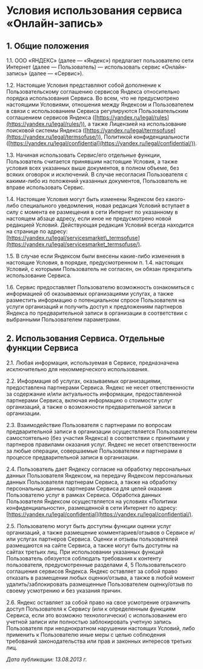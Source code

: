  Условия использования сервиса «Онлайн\-запись»
==============================================

  1\. Общие положения
-------------------

 1\.1\. ООО «ЯНДЕКС» (далее — «Яндекс») предлагает пользователю сети Интернет (далее — Пользователь) — использовать сервис «Онлайн\-запись» (далее — «Сервис»).


1\.2\. Настоящие Условия представляют собой дополнение к Пользовательскому соглашению сервисов Яндекса относительно порядка использования Сервиса. Во всем, что не предусмотрено настоящими Условиями, отношения между Яндексом и Пользователем в связи с использованием Сервиса регулируются Пользовательским соглашением сервисов Яндекса ([https://yandex.ru/legal/rules](https://yandex.ru/legal/rules/)), а также Лицензией на использование поисковой системы Яндекса ([https://yandex.ru/legal/termsofuse](https://yandex.ru/legal/termsofuse/)), Политикой конфиденциальности ([https://yandex.ru/legal/confidential](https://yandex.ru/legal/confidential/)).


1\.3\. Начиная использовать Сервис/его отдельные функции, Пользователь считается принявшим настоящие Условия, а также условия всех указанных выше документов, в полном объеме, без всяких оговорок и исключений. В случае несогласия Пользователя с какими\-либо из положений указанных документов, Пользователь не вправе использовать Сервис.


1\.4\. Настоящие Условия могут быть изменены Яндексом без какого\-либо специального уведомления, новая редакция Условий вступает в силу с момента ее размещения в сети Интернет по указанному в настоящем абзаце адресу, если иное не предусмотрено новой редакцией Условий. Действующая редакция Условий всегда находится на странице по адресу: [https://yandex.ru/legal/servicesmarket\_termsofuse](https://yandex.ru/legal/servicesmarket_termsofuse/).


1\.5\. В случае если Яндексом были внесены какие\-либо изменения в настоящие Условия, в порядке, предусмотренном п. 1\.4\. настоящих Условий, с которыми Пользователь не согласен, он обязан прекратить использование Сервиса.


1\.6\. Сервис предоставляет Пользователю возможность ознакомиться с информацией об оказываемых организациями услугах, а также разместить информацию о потенциальном спросе Пользователя на услуги организаций и получить доступ к предложениям партнеров Яндекса по предварительной записи в организации в соответствии с выбранными Пользователем параметрами.

  2\. Использования Сервиса. Отдельные функции Сервиса
----------------------------------------------------

 2\.1\. Любая информация, используемая в Сервисе, предназначена исключительно для некоммерческого использования. 


2\.2\. Информация об услугах, оказываемых организациями, предоставлена партнерами Сервиса. Яндекс не несет ответственности за содержание и/или актуальность информации, предоставленной партнерами Сервиса, включая информацию о стоимости услуг организаций, а также о возможности предварительной записи в организации. 


2\.3\. Взаимодействие Пользователя с партнерами по вопросам предварительной записи в организации осуществляется Пользователем самостоятельно (без участия Яндекса) в соответствии с принятыми у партнеров правилами оказания услуг. Яндекс не несет ответственности за любые операции, совершаемые Пользователем и партнерами в процессе предварительной записи в организации.


2\.4\. Пользователь дает Яндексу согласие на обработку персональных данных Пользователя Яндексом, на передачу Яндексом персональных данных Пользователя партнерам Сервиса, а также на обработку персональных данных партнерам Сервиса для целей оказания Пользователю услуг в рамках Сервиса. Обработка данных Пользователя Яндексом осуществляется на условиях «Политики конфиденциальности», размещенной в сети Интернет по адресу: [https://yandex.ru/legal/confidential](https://yandex.ru/legal/confidential/).


2\.5\. Пользователю могут быть доступны функции оценки услуг организаций, а также размещение комментариев/отзывов о Сервисе и/или услугах партнеров Сервиса. Оценки и отзывы пользователей размещаются на сайте Сервиса, а также могут быть доступны на сайтах третьих лиц. При использовании указанных функций Пользователь обязуется соблюдать требования к контенту пользователя, предусмотренные разделами 4, 5 Пользовательского соглашения сервисов Яндекса. Яндекс оставляет за собой право отказать в размещении любых оценки/отзыва, а также в любой момент удалить/заблокировать размещенные Пользователем оценку/отзыв по своему усмотрению и без указания причин.


2\.6\. Яндекс оставляет за собой право на свое усмотрение ограничить доступ Пользователя к Сервису (или к определенным функциям Сервиса, если это возможно технологически) с использованием его учетной записи или полностью заблокировать учетную запись Пользователя при неоднократном нарушении настоящих Условий, либо применить к Пользователю иные меры с целью соблюдения требований законодательства или прав и законных интересов третьих лиц.



*Дата публикации: 13\.08\.2013 г.*


 
